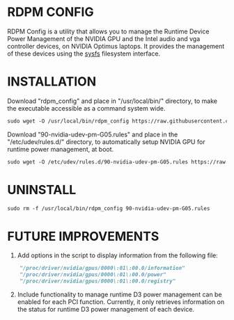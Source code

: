 # RDPM CONFIG
RDPM Config is a utility that allows you to manage the Runtime Device Power Management of the NVIDIA GPU and the Intel audio and vga controller devices, on NVIDIA Optimus laptops. It provides the management of these devices using the [sysfs](https://man7.org/linux/man-pages/man5/sysfs.5.html) filesystem interface.

# INSTALLATION
Download "rdpm_config" and place in "/usr/local/bin/" directory, to make the executable accessible as a command system wide.
```markdown
sudo wget -O /usr/local/bin/rdpm_config https://raw.githubusercontent.com/malz101/bash_scripting/main/rdpm_config/rdpm_config && sudo chmod 755 /usr/local/bin/rdpm_config
```

Download "90-nvidia-udev-pm-G05.rules" and place in the "/etc/udev/rules.d/" directory, to automatically setup NVIDIA GPU for runtime power management, at boot.
```markdown
sudo wget -O /etc/udev/rules.d/90-nvidia-udev-pm-G05.rules https://raw.githubusercontent.com/malz101/bash_scripting/main/rdpm_config/90-nvidia-udev-pm-G05.rules
```

# UNINSTALL 
```markdown
sudo rm -f /usr/local/bin/rdpm_config 90-nvidia-udev-pm-G05.rules
```

# FUTURE IMPROVEMENTS
1. Add options in the script to display information from the following file:
    
```markdown
    "/proc/driver/nvidia/gpus/0000\:01\:00.0/information"
    "/proc/driver/nvidia/gpus/0000\:01\:00.0/power"
    "/proc/driver/nvidia/gpus/0000\:01\:00.0/registry"
```

2. Include functionality to manage runtime D3 power management can be enabled for each PCI function.
    Currently, it only retrieves information on the status for runtime D3 power management of each device.